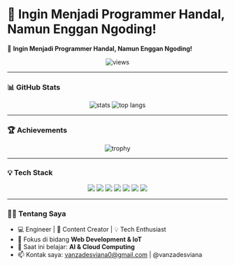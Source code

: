 # 👋 Ingin Menjadi Programmer Handal, Namun Enggan Ngoding!

🚀 **Ingin Menjadi Programmer Handal, Namun Enggan Ngoding!**  

<p align="center">
  <img src="https://komarev.com/ghpvc/?username=vanzades&label=Profile%20Views&color=blue&style=flat" alt="views" />
</p>

---

### 📊 GitHub Stats
<p align="center">
  <img src="https://github-readme-stats.vercel.app/api?username=vanzades&show_icons=true&theme=radical" alt="stats" />
  <img src="https://github-readme-stats.vercel.app/api/top-langs/?username=vanzades&layout=compact&theme=radical" alt="top langs" />
</p>

---

### 🏆 Achievements
<p align="center">
  <img src="https://github-profile-trophy.vercel.app/?username=vanzades&theme=darkhub&margin-w=15&margin-h=15" alt="trophy" />
</p>

---

### 💡 Tech Stack
<p align="center">
  <img src="https://img.shields.io/badge/ESP32-blue?style=for-the-badge&logo=espressif" />
  <img src="https://img.shields.io/badge/FREERTOS-orange?style=for-the-badge&logo=freertos" />
  <img src="https://img.shields.io/badge/Raspberry%20Pi-C51A4A?style=for-the-badge&logo=raspberrypi" />
  <img src="https://img.shields.io/badge/Python-3776AB?style=for-the-badge&logo=python&logoColor=white" />
  <img src="https://img.shields.io/badge/AI-green?style=for-the-badge&logo=openai" />
  <img src="https://img.shields.io/badge/JavaScript-F7DF1E?style=for-the-badge&logo=javascript&logoColor=black" />
  <img src="https://img.shields.io/badge/Docker-2496ED?style=for-the-badge&logo=docker&logoColor=white" />
</p>

---

### 👨‍💻 Tentang Saya
- 💻 Engineer | 🎥 Content Creator | 💡 Tech Enthusiast  
- 🔭 Fokus di bidang **Web Development & IoT**  
- 🌱 Saat ini belajar: **AI & Cloud Computing**  
- 📫 Kontak saya: vanzadesviana0@gmail.com | @vanzadesviana

